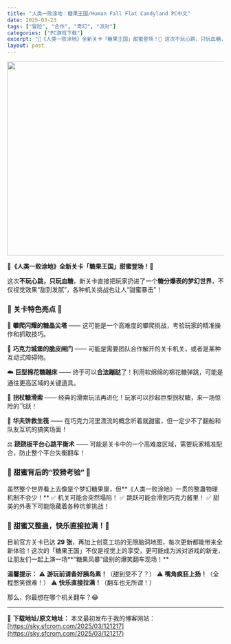 ```yaml
---
title: "人类一败涂地：糖果王国/Human Fall Flat Candyland PC中文"
date: 2025-03-23
tags: ["冒险", "合作", "奇幻", "派对"]
categories: ["PC游戏下载"]
excerpt: "🍭《人类一败涂地》全新关卡「糖果王国」甜蜜登场！🍭 这次不玩心跳，只玩血糖，新关卡直接把玩家扔进了一个糖分爆表的梦幻世界，不仅视觉效果“甜到发腻”，各种机关挑战也让人“甜蜜暴击”！ 🍬 关卡特色亮点 🍬 🎡 攀爬闪耀的糖晶尖塔 —— 这可能是一个高难度的攀爬挑战，考验玩家的精准操作和抓取技巧。 🍫 &hellip;"
layout: post
---
```


<img class="aligncenter size-full wp-image-121218" src="https://sky.sfcrom.com/wp-content/uploads/2025/03/202503230041259.webp" alt="" width="800" height="450" />

<strong>🍭《人类一败涂地》全新关卡「糖果王国」甜蜜登场！🍭</strong>

这次<strong>不玩心跳，只玩血糖</strong>，新关卡直接把玩家扔进了一个<strong>糖分爆表的梦幻世界</strong>，不仅视觉效果“甜到发腻”，各种机关挑战也让人“甜蜜暴击”！
<h3><strong>🍬 关卡特色亮点 🍬</strong></h3>
🎡 <strong>攀爬闪耀的糖晶尖塔</strong> —— 这可能是一个高难度的攀爬挑战，考验玩家的精准操作和抓取技巧。

🍫 <strong>巧克力城堡的脆皮闸门</strong> —— 可能是需要团队合作解开的关卡机关，或者是某种互动式障碍物。

☁️ <strong>巨型棉花糖蹦床</strong> —— 终于可以<strong>合法蹦跶</strong>了！利用软绵绵的棉花糖弹跳，可能是通往更高区域的关键道具。

🍭 <strong>拐杖糖滑索</strong> —— 经典的滑索玩法再进化！玩家可以抄起巨型拐杖糖，来一场惊险的飞跃！

🌊 <strong>华夫饼救生筏</strong> —— 在巧克力河里漂流的概念听着就甜蜜，但一定少不了翻船和队友互坑的搞笑场面！

⚖️ <strong>跷跷板平台心跳平衡术</strong> —— 可能是关卡中的一个高难度区域，需要玩家精准配合，防止整个平台失衡翻车！
<h3><strong>🍭 甜蜜背后的“狡猾考验” 🍭</strong></h3>
虽然整个世界看上去像是个梦幻糖果屋，但**《人类一败涂地》一贯的整蛊物理机制不会少！**
✅ 机关可能会突然塌陷！
✅ 跳跃可能会滑到巧克力酱里！
✅ 甜美的外表下可能隐藏着各种坑爹挑战！
<h3><strong>🎉 甜蜜又整蛊，快乐直接拉满！🎉</strong></h3>
目前官方关卡已达 <strong>29 张</strong>，再加上创意工坊的无限脑洞地图，每次更新都能带来全新体验！这次的「糖果王国」不仅是视觉上的享受，更可能成为派对游戏的新宠，让朋友们一起上演一场**“糖果风暴”级别的爆笑翻车现场！**

<strong>温馨提示：</strong>
⚠️ <strong>游玩前请备好胰岛素！</strong>（甜到受不了？）
⚠️ <strong>嘴角疯狂上扬！</strong>（全程憋笑很难！）
⚠️ <strong>快乐直接拉满！</strong>（翻车也无所谓！）

那么，你最想在哪个机关翻车？😂

---
📖 **下载地址/原文地址：** 本文最初发布于我的博客网站：[https://sky.sfcrom.com/2025/03/121217](https://sky.sfcrom.com/2025/03/121217)

